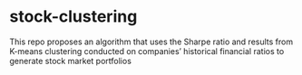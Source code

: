 # stock-clustering
This repo proposes an algorithm that uses the Sharpe ratio and results from K-means clustering conducted on companies’ historical financial ratios to generate stock market portfolios
